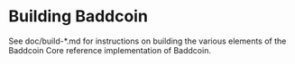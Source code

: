 Building Baddcoin
================

See doc/build-*.md for instructions on building the various
elements of the Baddcoin Core reference implementation of Baddcoin.
